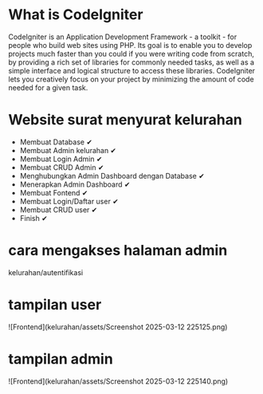 # What is CodeIgniter

CodeIgniter is an Application Development Framework - a toolkit - for people
who build web sites using PHP. Its goal is to enable you to develop projects
much faster than you could if you were writing code from scratch, by providing
a rich set of libraries for commonly needed tasks, as well as a simple
interface and logical structure to access these libraries. CodeIgniter lets
you creatively focus on your project by minimizing the amount of code needed
for a given task.


# Website surat menyurat kelurahan

- Membuat Database ✔
- Membuat Admin kelurahan ✔
- Membuat Login Admin ✔
- Membuat CRUD Admin ✔
- Menghubungkan Admin Dashboard dengan Database ✔
- Menerapkan Admin Dashboard ✔
- Membuat Fontend ✔
- Membuat Login/Daftar user ✔
- Membuat CRUD user ✔
- Finish ✔
# cara mengakses halaman admin
kelurahan/autentifikasi

# tampilan user  
![Frontend](kelurahan/assets/Screenshot 2025-03-12 225125.png)

# tampilan admin
![Frontend](kelurahan/assets/Screenshot 2025-03-12 225140.png)


